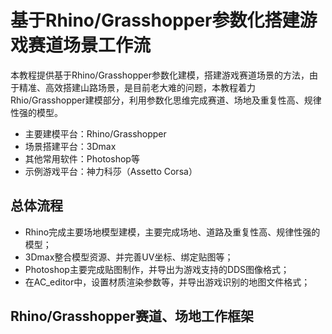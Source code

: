 # 基于Rhino/Grasshopper参数化搭建游戏赛道场景工作流
本教程提供基于Rhino/Grasshopper参数化建模，搭建游戏赛道场景的方法，由于精准、高效搭建山路场景，是目前老大难的问题，本教程着力Rhio/Grasshopper建模部分，利用参数化思维完成赛道、场地及重复性高、规律性强的模型。
- 主要建模平台：Rhino/Grasshopper
- 场景搭建平台：3Dmax
- 其他常用软件：Photoshop等
- 示例游戏平台：神力科莎（Assetto Corsa）

## 总体流程
- Rhino完成主要场地模型建模，主要完成场地、道路及重复性高、规律性强的模型；
- 3Dmax整合模型资源、并完善UV坐标、绑定贴图等；
- Photoshop主要完成贴图制作，并导出为游戏支持的DDS图像格式；
- 在AC_editor中，设置材质渲染参数等，并导出游戏识别的地图文件格式；

## Rhino/Grasshopper赛道、场地工作框架
